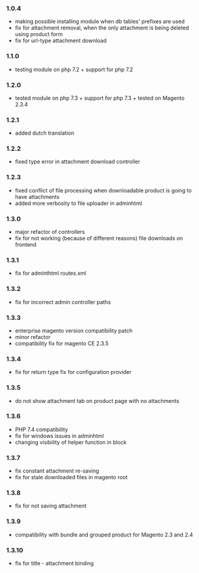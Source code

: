 ### 1.0.4 ###
* making possible installing module when db tables' prefixes are used
* fix for attachment removal, when the only attachment is being deleted using product form
* fix for url-type attachment download

### 1.1.0 ###
* testing module on php 7.2 + support for php 7.2

### 1.2.0 ###
* tested module on php 7.3 + support for php 7.3 + tested on Magento 2.3.4

### 1.2.1 ###
* added dutch translation

### 1.2.2 ###
* fixed type error in attachment download controller

### 1.2.3 ###
* fixed conflict of file processing when downloadable product is going to have attachments
* added more verbosity to file uploader in adminhtml

### 1.3.0 ###
* major refactor of controllers
* fix for not working (because of different reasons) file downloads on frontend

### 1.3.1 ###
* fix for adminthtml routes.xml

### 1.3.2 ###
* fix for incorrect admin controller paths

### 1.3.3 ###
* enterprise magento version compatibility patch
* minor refactor
* compatibility fix for magento CE 2.3.5

### 1.3.4 ###
* fix for return type fix for configuration provider

### 1.3.5 ###
* do not show attachment tab on product page with no attachments

### 1.3.6 ###
* PHP 7.4 compatibility
* fix for windows issues in adminhtml
* changing visibility of helper function in block


### 1.3.7 ###
* fix constant attachment re-saving
* fix for stale downloaded files in magento root

### 1.3.8 ###
* fix for not saving attachment

### 1.3.9 ###
* compatibility with bundle and grouped product for Magento 2.3 and 2.4 

### 1.3.10 ###
* fix for title - attachment binding